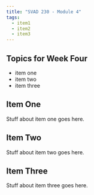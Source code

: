 ```yaml
---
title: "SVAD 230 - Module 4"
tags:
  - item1
  - item2
  - item3
---
```


## Topics for Week Four

- item one
- item two
- item three

## Item One

Stuff about item one goes here.

## Item Two

Stuff about item two goes here.

## Item Three

Stuff about item three goes here.

